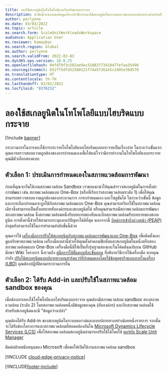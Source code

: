 ```yaml
---
title: ลองใช้สเกลยูนิตในโทโพโลยีแบบไฮบริดแบบกระจาย
description: หัวข้อนี้จะนำเสนอข้อมูลเกี่ยวกับวิธีการลองใช้สเกลยูนิตในระบบคลาวด์และแบบปลายทางสำหรับปริมาณงานในการจัดการการผลิตและคลังสินค้า
author: perlynne
ms.date: 03/03/2022
ms.topic: article
ms.search.form: ScaleUnitWorkloadsWorkspace
audience: Application User
ms.reviewer: kamaybac
ms.search.region: Global
ms.author: perlynne
ms.search.validFrom: 2022-03-03
ms.dyn365.ops.version: 10.0.25
ms.openlocfilehash: 04fd79f3c582ae9ac51882f73410477efaa35496
ms.sourcegitcommit: b52ff5dfd32580121f74a5f262e5c2495e39d578
ms.translationtype: HT
ms.contentlocale: th-TH
ms.lasthandoff: 03/03/2022
ms.locfileid: "8376252"
---
```

# <a name="try-out-scale-units-in-a-distributed-hybrid-topology"></a>ลองใช้สเกลยูนิตในโทโพโลยีแบบไฮบริดแบบกระจาย

[!include [banner](../includes/banner.md)]

กระบวนการในการลองใช้การกระจายโทโพโลยีแบบไฮบริดแบบกระจายเป็นเรื่องง่าย ในระหว่างขั้นแรก คุณควรตรวจสอบความถูกต้องของการกำหนดเองเพื่อให้แน่ใจว่ามีการทำงานในโทโพโลยีแบบกระจาย คุณมีตัวเลือกสองแบบ

## <a name="option-1-evaluate-customizations-in-development-environments"></a>ตัวเลือก 1: ประเมินการกำหนดเองในสภาพแวดล้อมการพัฒนา

ก่อนที่คุณจะเริ่มใช้งานสภาพแวดล้อม Sandbox เราขอแนะนำให้คุณสำรวจสเกลยูนิตในการตั้งค่าการพัฒนา เช่น สภาพแวดล้อมแบบ One-Box (หรือที่เรียกว่าสภาพแวดล้อมระดับ 1) เพื่อให้คุณสามารถตรวจสอบความถูกต้องของกระบวนการ การกกำหนดเอง และโซลูชันได้ ในระหว่างขั้นนี้ ข้อมูลและการเลือกกำหนดจะถูกใช้กับสภาพแวดล้อมแบบ One-Box คุณสามารถเรียกใช้ในสภาพแวดล้อมเดียวซึ่งสามารถเป็นทั้งบทบาทฮับองค์กรและสเกลยูนิตได้ หรือคุณสามารถมีสภาพแวดล้อมการพัฒนาสองสภาพแวดล้อม ซึ่งสภาพแวดล้อมหนึ่งรับบทบาทของฮับและอีกสภาพแวดล้อมรับบทบาทของสเกลยูนิต การตั้งค่านี้ช่วยให้สามารถระบุและแก้ปัญหาได้ดีที่สุด นอกจากนี้ [บิลด์การเข้าถึงล่วงหน้า (PEAP)](https://forms.office.com/FormsPro/Pages/ResponsePage.aspx?id=v4j5cvGGr0GRqy180BHbR56j8lZs0FdAvwT75_WNFyxURUFWTjQzTzg0UUk5RkJHMDFEMVlSSDFEQy4u) ล่าสุดยังสามารถใช้ในการทำตามลำดับขั้นนี้ด้วย

คุณควรใช้ [เครื่องมือการปรับใช้สเกลยูนิตกับสภาพแวดล้อมการพัฒนาแบบ One-Box](https://github.com/microsoft/SCMScaleUnitDevTools) เพื่อติดตั้งและดูแลรักษาสภาพแวดล้อม เครื่องมือเหล่านี้ช่วยให้คุณตั้งค่าคอนฟิกฮับและสเกลยูนิตในหนึ่งหรือสองสภาพแวดล้อมแบบ One-Box เครื่องมือนี้มีให้เป็นทั้งรุ่นฐานสองและในโค้ดต้นฉบับบน GitHub ศึกษา Wiki โครงการ ซึ่งรวมถึง [คู่มือการใช้ขั้นตอนทีละขั้นตอน](https://github.com/microsoft/SCMScaleUnitDevTools/wiki/Step-by-step-usage-guide) ที่อธิบายวิธีการใช้เครื่องมือ หากคุณกำลัง [ปรับใช้สเกลยูนิตแบบปลายทางบนฮาร์ดแวร์ที่กำหนดเองโดยใช้ข้อมูลธุรกิจแบบภายในเครื่อง (LBD)](cloud-edge-edge-scale-units-lbd.md) คุณต้องปฏิบัติตามกระบวนการอื่น

## <a name="option-2-acquire-add-ins-and-deploy-in-your-sandbox-environments"></a>ตัวเลือก 2: ได้รับ Add-in และปรับใช้ในสภาพแวดล้อม sandbox ของคุณ

เมื่อต้องการลองใช้โทโพโลยีแบบไฮบริดแบบกระจาย คุณต้องมีสภาพแวดล้อม sandbox สองสภาพแวดล้อม (ระดับ 2) โดยสภาพแวดล้อมหนึ่งมีข้อมูลของคุณ (ฮับองค์กร) และอีกสภาพแวดล้อมใช้สำหรับสเกลยูนิตและมี "ข้อมูลว่างเปล่า"

คุณต้องได้รับ Add-in ของสเกลยูนิตในระบบคลาวด์และแบบปลายทางอย่างน้อยหนึ่งรายการ จากนั้นจะได้รับช่องโครงการและสภาพแวดล้อมที่สอดคล้องกันใน [Microsoft Dynamics Lifecycle Services (LCS)](https://lcs.dynamics.com/) เพื่อให้สภาพแวดล้อมสเกลยูนิตสามารถปรับใช้ได้โดยใช้ [พอร์ทัล Scale Unit Manager](https://aka.ms/SCMSUM)

ติดต่อฝ่ายสนับสนุนของ Microsoft เพื่อขอให้เปิดใช้งานสภาพแวดล้อม sandbox

[!INCLUDE [cloud-edge-privacy-notice](../../includes/cloud-edge-privacy-notice.md)]

[!INCLUDE[footer-include](../../includes/footer-banner.md)]
